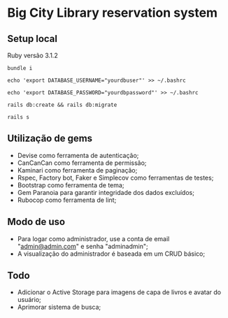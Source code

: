 # Big City Library reservation system

## Setup local

Ruby versão 3.1.2

`bundle i`

`echo 'export DATABASE_USERNAME="yourdbuser"' >> ~/.bashrc`

`echo 'export DATABASE_PASSWORD="yourdbpassword"' >> ~/.bashrc`

`rails db:create && rails db:migrate`

`rails s`

## Utilização de gems

 - Devise como ferramenta de autenticação;
 - CanCanCan como ferramenta de permissão;
 - Kaminari como ferramenta de paginação;
 - Rspec, Factory bot, Faker e Simplecov como ferramentas de testes;
 - Bootstrap como ferramenta de tema;
 - Gem Paranoia para garantir integridade dos dados excluídos;
 - Rubocop como ferramenta de lint;

## Modo de uso

 - Para logar como administrador, use a conta de email "admin@admin.com" e senha "adminadmin";
 - A visualização do administrador é baseada em um CRUD básico;
 
 ## Todo

 - Adicionar o Active Storage para imagens de capa de livros e avatar do usuário;
 - Aprimorar sistema de busca;
